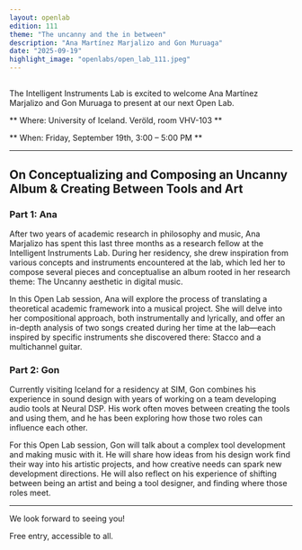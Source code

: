 ```yaml
---
layout: openlab
edition: 111
theme: "The uncanny and the in between"
description: "Ana Martínez Marjalizo and Gon Muruaga"
date: "2025-09-19"
highlight_image: "openlabs/open_lab_111.jpeg"
---
```


<script>
    import CaptionedImage from "../../components/Images/CaptionedImage.svelte"
</script>

<CaptionedImage
src="openlabs/open_lab_111.jpeg"
alt="OpenLab111."
caption=""/>


## 

The Intelligent Instruments Lab is excited to welcome Ana Martínez Marjalizo and Gon Muruaga to present at our next Open Lab.

** Where: University of Iceland. Veröld, room VHV-103 **

** When: Friday, September 19th, 3:00 – 5:00 PM **


****

## On Conceptualizing and Composing an Uncanny Album & Creating Between Tools and Art

### Part 1: Ana
After two years of academic research in philosophy and music, Ana Marjalizo has spent this last three months as a research fellow at the Intelligent Instruments Lab. During her residency, she drew inspiration from various concepts and instruments encountered at the lab, which led her to compose several pieces and conceptualise an album rooted in her research theme: The Uncanny aesthetic in digital music.


In this Open Lab session, Ana will explore the process of translating a theoretical academic framework into a musical project. She will delve into her compositional approach, both instrumentally and lyrically, and offer an in-depth analysis of two songs created during her time at the lab—each inspired by specific instruments she discovered there: Stacco and a multichannel guitar.

### Part 2: Gon
Currently visiting Iceland for a residency at SIM, Gon combines his experience in sound design with years of working on a team developing audio tools at Neural DSP. His work often moves between creating the tools and using them, and he has been exploring how those two roles can influence each other.


For this Open Lab session, Gon will talk about a complex tool development and making music with it. He will share how ideas from his design work find their way into his artistic projects, and how creative needs can spark new development directions. He will also reflect on his experience of shifting between being an artist and being a tool designer, and finding where those roles meet.



****

We look forward to seeing you!

Free entry, accessible to all.
